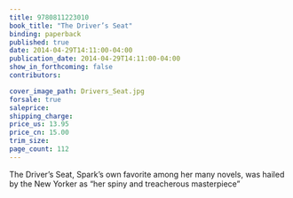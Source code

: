 ```yaml
---
title: 9780811223010
book_title: "The Driver’s Seat"
binding: paperback
published: true
date: 2014-04-29T14:11:00-04:00
publication_date: 2014-04-29T14:11:00-04:00
show_in_forthcoming: false
contributors:

cover_image_path: Drivers_Seat.jpg
forsale: true
saleprice:
shipping_charge:
price_us: 13.95
price_cn: 15.00
trim_size:
page_count: 112
---
```

The Driver’s Seat, Spark’s own favorite among her many novels, was hailed by the New Yorker as “her spiny and treacherous masterpiece”

